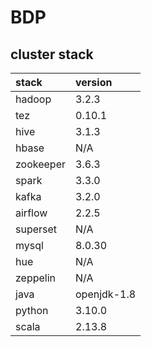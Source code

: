 # BDP

## cluster stack

| stack     | version     |
|:----------|:------------|
| hadoop    | 3.2.3       |
| tez       | 0.10.1      |
| hive      | 3.1.3       |
| hbase     | N/A         |
| zookeeper | 3.6.3       |
| spark     | 3.3.0       |
| kafka     | 3.2.0       |
| airflow   | 2.2.5       |
| superset  | N/A         |
| mysql     | 8.0.30      |
| hue       | N/A         |
| zeppelin  | N/A         |
| java      | openjdk-1.8 |
| python    | 3.10.0      |
| scala     | 2.13.8      |
